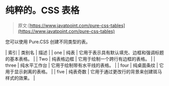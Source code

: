 # 纯粹的。CSS 表格

> 原文:[https://www.javatpoint.com/pure-css-tables](https://www.javatpoint.com/pure-css-tables)

您可以使用 Pure.CSS 创建不同类型的表。

| 索引 | 类别名 | 描述 |
| one | 纯表 | 它用于表示具有默认填充、边框和强调标题的基本表格。 |
| Two | 纯表格边框 | 它用于绘制一个跨行有边框的表格。 |
| three | 纯水平工作台 | 它用于绘制带有水平线的表格。 |
| four | 纯桌面条纹 | 它用于显示剥离的表格。 |
| five | 纯表奇数 | 它用于通过更改行的背景来创建斑马样式的效果。 |